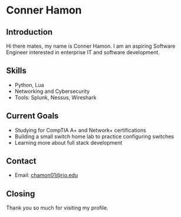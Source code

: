 # Conner Hamon

## Introduction
Hi there mates, my name is Conner Hamon. I am an aspiring Software Engineer interested in enterprise IT and software development.

## Skills
- Python, Lua  
- Networking and Cybersecurity  
- Tools: Splunk, Nessus, Wireshark  

## Current Goals
- Studying for CompTIA A+ and Network+ certifications  
- Building a small switch home lab to practice configuring switches
- Learning more about full stack development  

## Contact
- Email: chamon01@rio.edu  

## Closing
Thank you so much for visiting my profile.
